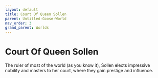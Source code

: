 ```yaml
---
layout: default
title: Court Of Queen Sollen
parent: Untitled-Goose-World
nav_order: 3
grand_parent: Worlds
---
```

# Court Of Queen Sollen
The ruler of most of the world (as you know it), Sollen elects impressive nobility and masters to her court, where they gain prestige and influence.